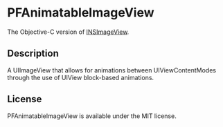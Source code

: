 # PFAnimatableImageView

The Objective-C version of [INSImageView](https://github.com/instilio/INSImageView).

## Description

A UIImageView that allows for animations between UIViewContentModes through the use of UIView block-based animations.

## License

PFAnimatableImageView is available under the MIT license.

